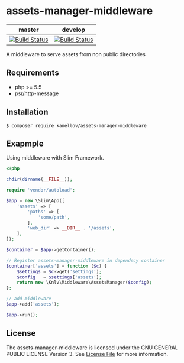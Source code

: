 # assets-manager-middleware

|master|develop|
|------|-------|
|[![Build Status](https://travis-ci.org/kanellov/assets-manager-middleware.svg?branch=master)](https://travis-ci.org/kanellov/assets-manager-middleware)|[![Build Status](https://travis-ci.org/kanellov/assets-manager-middleware.svg?branch=develop)](https://travis-ci.org/kanellov/assets-manager-middleware)|

A middleware to serve assets from non public directories

## Requirements

- php >= 5.5
- psr/http-message

## Installation

``` terminal
$ composer require kanellov/assets-manager-middleware
```

## Exapmple

Using middleware with Slim Framework.

``` php
<?php 

chdir(dirname(__FILE__));

require 'vendor/autoload';

$app = new \Slim\App([
    'assets' => [
        'paths' => [
            'some/path',
        ],
        'web_dir' => __DIR__ . '/assets',
    ],
]);

$container = $app->getContainer();

// Register assets-manager-middleware in dependecy container
$container['assets'] = function ($c) {
    $settings = $c->get('settings');
    $config   = $settings['assets'];
    return new \Knlv\Middleware\AssetsManager($config);
};

// add middleware
$app->add('assets');

$app->run();

```

## License

The assets-manager-middleware is licensed under the GNU GENERAL PUBLIC LICENSE Version 3. See [License File](LICENSE) for more information.